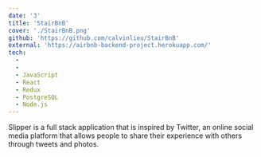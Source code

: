 ```yaml
---
date: '3'
title: 'StairBnB'
cover: './StairBnB.png'
github: 'https://github.com/calvinlieu/StairBnB'
external: 'https://airbnb-backend-project.herokuapp.com/'
tech:
  -
  -
  - JavaScript
  - React
  - Redux
  - PostgreSQL
  - Node.js
---
```


Slipper is a full stack application that is inspired by Twitter, an online social media platform that allows people to share their experience with others through tweets and photos.

